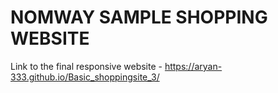 # NOMWAY SAMPLE SHOPPING WEBSITE

Link to the final responsive website - https://aryan-333.github.io/Basic_shoppingsite_3/
